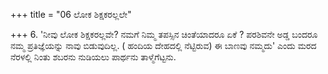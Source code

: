 +++
title = "06 ಲೋಕ ಶಿಕ್ಷಕರಲ್ಲಲೇ"

+++
6. 'ನೀವು ಲೋಕ  ಶಿಕ್ಷಕರಲ್ಲವೇ? ನಮಗೆ ನಿಮ್ಮ ತಪಸ್ಸಿನ ಚಿಂತೆಯಾದರೂ ಏಕೆ ? ಪರಶಿವನೇ ಅಡ್ಡ ಬಂದರೂ ನಮ್ಮ ಪ್ರತಿಜ್ಞೆಯನ್ನು ನಾವು ಬಿಡುವುದಿಲ್ಲ. ( ಹಂದಿಯ ದೇಹದಲ್ಲಿ ನೆಟ್ಟಿರುವ) ಈ ಬಾಣವು  ನಮ್ಮದು' ಎಂದು ಮರದ ನೆರಳಲ್ಲಿ ನಿಂತು ಶಬರನು ನುಡಿಯಲು ಪಾರ್ಥನು ತಾಳ್ಮೆಗೆಟ್ಟನು.